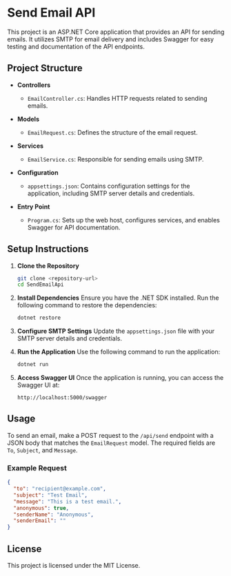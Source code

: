 # Send Email API

This project is an ASP.NET Core application that provides an API for sending emails. It utilizes SMTP for email delivery and includes Swagger for easy testing and documentation of the API endpoints.

## Project Structure

- **Controllers**
  - `EmailController.cs`: Handles HTTP requests related to sending emails.
  
- **Models**
  - `EmailRequest.cs`: Defines the structure of the email request.

- **Services**
  - `EmailService.cs`: Responsible for sending emails using SMTP.

- **Configuration**
  - `appsettings.json`: Contains configuration settings for the application, including SMTP server details and credentials.

- **Entry Point**
  - `Program.cs`: Sets up the web host, configures services, and enables Swagger for API documentation.

## Setup Instructions

1. **Clone the Repository**
   ```bash
   git clone <repository-url>
   cd SendEmailApi
   ```

2. **Install Dependencies**
   Ensure you have the .NET SDK installed. Run the following command to restore the dependencies:
   ```bash
   dotnet restore
   ```

3. **Configure SMTP Settings**
   Update the `appsettings.json` file with your SMTP server details and credentials.

4. **Run the Application**
   Use the following command to run the application:
   ```bash
   dotnet run
   ```

5. **Access Swagger UI**
   Once the application is running, you can access the Swagger UI at:
   ```
   http://localhost:5000/swagger
   ```

## Usage

To send an email, make a POST request to the `/api/send` endpoint with a JSON body that matches the `EmailRequest` model. The required fields are `To`, `Subject`, and `Message`.

### Example Request

```json
{
  "to": "recipient@example.com",
  "subject": "Test Email",
  "message": "This is a test email.",
  "anonymous": true,
  "senderName": "Anonymous",
  "senderEmail": ""
}
```

## License

This project is licensed under the MIT License.